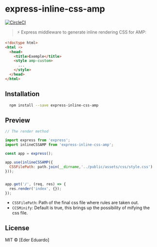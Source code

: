 
# express-inline-css-amp
[![CircleCI](https://circleci.com/gh/eder/express-inline-css-amp/tree/master.svg?style=svg&circle-token=4bbaf0984d2072700bf57071ee2379bc2851d1be)](https://circleci.com/gh/eder/express-inline-css-amp/tree/master)
> :zap: Express middleware to generate inline rendering CSS for AMP:
```html
<!doctype html>
<html ⚡>
  <head>
    <title>Exemple</title>
    <style amp-custom>
      ...
    </style>
  </head>
</html>
```

## Installation

```sh
  npm install --save express-inline-css-amp
```

## Preview
```js
// The render method

import express from 'express';
import inlineCSSAMP from 'express-inline-css-amp';

const app = express();

app.use(inlineCSSAMP({
  CSSFilePath: path.join(__dirname,'../public/assets/css/style.css')
}));


app.get('/', (req, res) => {
  res.render('index', {});
});

```

- `CSSFilePath`: Path of the final css file where rules are taken out.
- `CCSMinify`:  Default is true, this brings up the possibility of mifying the css file.

## License

MIT © [Eder Eduardo]

